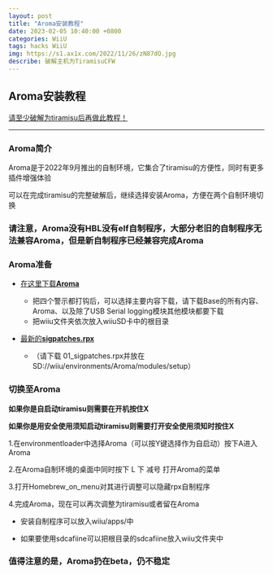 ```yaml
---
layout: post
title: "Aroma安装教程"
date: 2023-02-05 10:40:00 +0800
categories: WiiU
tags: hacks WiiU
img: https://s1.ax1x.com/2022/11/26/zN87dO.jpg
describe: 破解主机为TiramisuCFW
---
```


## Aroma安装教程

[请至少破解为tiramisu后再做此教程！](https://wiiu.1919810.com/wiiu/2023/02/05/Hack-Tiramisu.html)

<hr />

### Aroma简介

Aroma是于2022年9月推出的自制环境，它集合了tiramisu的方便性，同时有更多插件增强体验

可以在完成tiramisu的完整破解后，继续选择安装Aroma，方便在两个自制环境切换

### 请注意，Aroma没有HBL没有elf自制程序，大部分老旧的自制程序无法兼容Aroma，但是新自制程序已经兼容完成Aroma

### Aroma准备

- [在这里下载**Aroma**](https://Aroma.foryour.cafe)
  - 把四个警示都打钩后，可以选择主要内容下载，请下载Base的所有内容、Aroma、以及除了USB Serial logging模块其他模块都要下载
  - 把wiiu文件夹依次放入wiiuSD卡中的根目录

- [最新的**sigpatches.rpx**](https://github.com/marco-calautti/SigpatchesModuleWiiU/releases/tag/1.2)
  - （请下载 01_sigpatches.rpx并放在SD://wiiu/environments/Aroma/modules/setup）

### 切换至Aroma

**如果你是自启动tiramisu则需要在开机按住X**

**如果你是用安全使用须知启动tiramisu则需要打开安全使用须知时按住X**

1.在environmentloader中选择Aroma（可以按Y键选择作为自启动）按下A进入Aroma

2.在Aroma自制环境的桌面中同时按下 L 下 减号 打开Aroma的菜单

3.打开Homebrew_on_menu对其进行调整可以隐藏rpx自制程序

4.完成Aroma，现在可以再次调整为tiramisu或者留在Aroma

- 安装自制程序可以放入wiiu/apps/中

- 如果要使用sdcafiine可以把根目录的sdcafiine放入wiiu文件夹中

### 值得注意的是，Aroma扔在beta，仍不稳定
